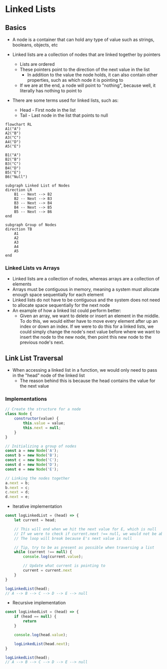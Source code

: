 # Linked Lists

## Basics
- A node is a container that can hold any type of value such as strings, booleans, objects, etc
- Linked lists are a collection of nodes that are linked together by pointers
    - Lists are ordered
    - These pointers point to the direction of the next value in the list
        - In addition to the value the node holds, it can also contain other properties, such as which node it is pointing to
    - If we are at the end, a node will point to "nothing", because well, it literally has nothing to point to

- There are some terms used for linked lists, such as:
    - Head - First node in the list
    - Tail - Last node in the list that points to null

```mermaid
flowchart RL
A1("A")
A2("B")
A3("C")
A4("D")
A5("E")

B1("A")
B2("B")
B3("C")
B4("D")
B5("E")
B6("Null")

subgraph Linked List of Nodes
direction LR
    B1 -- Next --> B2
    B2 -- Next --> B3
    B3 -- Next --> B4
    B4 -- Next --> B5
    B5 -- Next --> B6
end

subgraph Group of Nodes
direction TB
    A1
    A2
    A3
    A4
    A5
end
```

### Linked Lists vs Arrays
- Linked lists are a collection of nodes, whereas arrays are a collection of elements
- Arrays must be contiguous in memory, meaning a system must allocate enough space sequentially for each element
- Linked lists do not have to be contiguous and the system does not need to allocate space sequentially for the next node
- An example of how a linked list could perform better:  
    - Given an array, we want to delete or insert an element in the middle.
To do this, we would either have to move every element after up an index or down an index.
If we were to do this for a linked lists, we could simply change the node's next value before where we want to insert the node to the new node,
then point this new node to the previous node's next.

## Link List Traversal
- When accessing a linked list in a function, we would only need to pass in the "head" node of the linked list
    - The reason behind this is because the head contains the value for the next value

### Implementations

```js
// Create the structure for a node
class Node {
    constructor(value) {
        this.value = value;
        this.next = null;
    }
}

// Initializing a group of nodes
const a = new Node('A');
const b = new Node('B');
const c = new Node('C');
const d = new Node('D');
const e = new Node('E');

// Linking the nodes together
a.next = b;
b.next = c;
c.next = d;
d.next = e;
```

- Iterative implementation

```js
const logLinkedList = (head) => {
    let current = head;

    // This will end when we hit the next value for E, which is null
    // If we were to check if current.next !== null, we would not be able to print E
    // The loop will break because E's next value is null

    // Tip, try to be as present as possible when traversing a list
    while (current !== null) {
        console.log(current.value);

        // Update what current is pointing to
        current = current.next
    }
}

logLinkedList(head);
// A --> B --> C --> D --> E --> null
```

- Recursive implementation

```js
const logLinkedList = (head) => {
    if (head == null) {
        return
    }

    console.log(head.value);

    logLinkedList(head.next);
}

logLinkedList(head);
// A --> B --> C --> D --> E --> null
```